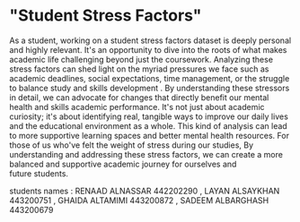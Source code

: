 # "Student Stress Factors"
As a student, working on a student stress factors dataset is deeply personal and highly relevant. It's an opportunity to dive into the roots of what makes academic life challenging beyond just the coursework. Analyzing these stress factors can shed light on the myriad pressures we face such as academic deadlines, social expectations, time management, or the struggle to balance study and skills development . By understanding these stressors in detail, we can advocate for changes that directly benefit our mental health and skills academic performance. It's not just about academic curiosity; it's about identifying real, tangible ways to improve our daily lives and the educational environment as a whole. This kind of analysis can lead to more supportive learning spaces and better mental health resources. For those of us who've felt the weight of stress during our studies, By understanding and addressing these stress factors, we can create a more balanced and supportive academic journey for ourselves and future students.

students names : RENAAD ALNASSAR 442202290 , LAYAN ALSAYKHAN 443200751 , GHAIDA ALTAMIMI 443200872 , SADEEM ALBARGHASH 443200679  
